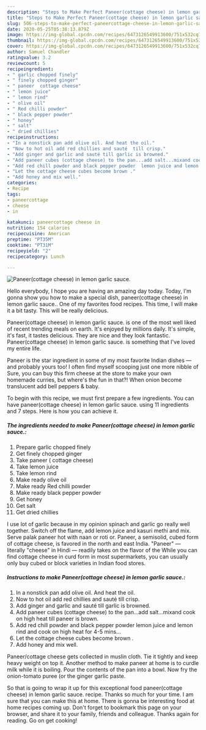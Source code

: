 ```yaml
---
description: "Steps to Make Perfect Paneer(cottage cheese) in lemon garlic sauce."
title: "Steps to Make Perfect Paneer(cottage cheese) in lemon garlic sauce."
slug: 506-steps-to-make-perfect-paneercottage-cheese-in-lemon-garlic-sauce
date: 2020-05-25T05:38:13.879Z
image: https://img-global.cpcdn.com/recipes/6473126549913600/751x532cq70/paneercottage-cheese-in-lemon-garlic-sauce-recipe-main-photo.jpg
thumbnail: https://img-global.cpcdn.com/recipes/6473126549913600/751x532cq70/paneercottage-cheese-in-lemon-garlic-sauce-recipe-main-photo.jpg
cover: https://img-global.cpcdn.com/recipes/6473126549913600/751x532cq70/paneercottage-cheese-in-lemon-garlic-sauce-recipe-main-photo.jpg
author: Samuel Chandler
ratingvalue: 3.2
reviewcount: 5
recipeingredient:
- " garlic chopped finely"
- " finely chopped ginger"
- " paneer  cottage cheese"
- " lemon juice"
- " lemon rind"
- " olive oil"
- " Red chilli powder"
- " black pepper powder"
- " honey"
- " salt"
- " dried chillies"
recipeinstructions:
- "In a nonstick pan add olive oil. And heat the oil."
- "Now to hot oil add red chillies and sauté  till crisp."
- "Add ginger and garlic and sauté till garlic is browned."
- "Add paneer cubes (cottage cheese) to the pan...add salt...mixand cook on high heat till paneer is brown."
- "Add red chill powder and black pepper powder  lemon juice and lemon rind and cook on high heat for 4-5 mins..."
- "Let the cottage cheese cubes become brown ."
- "Add honey and mix well."
categories:
- Recipe
tags:
- paneercottage
- cheese
- in

katakunci: paneercottage cheese in 
nutrition: 154 calories
recipecuisine: American
preptime: "PT35M"
cooktime: "PT31M"
recipeyield: "2"
recipecategory: Lunch

---
```



![Paneer(cottage cheese) in lemon garlic sauce.](https://img-global.cpcdn.com/recipes/6473126549913600/751x532cq70/paneercottage-cheese-in-lemon-garlic-sauce-recipe-main-photo.jpg)

Hello everybody, I hope you are having an amazing day today. Today, I'm gonna show you how to make a special dish, paneer(cottage cheese) in lemon garlic sauce.. One of my favorites food recipes. This time, I will make it a bit tasty. This will be really delicious.

Paneer(cottage cheese) in lemon garlic sauce. is one of the most well liked of recent trending meals on earth. It's enjoyed by millions daily. It's simple, it's fast, it tastes delicious. They are nice and they look fantastic. Paneer(cottage cheese) in lemon garlic sauce. is something that I've loved my entire life.

Paneer is the star ingredient in some of my most favorite Indian dishes — and probably yours too! I often find myself scooping just one more nibble of Sure, you can buy this firm cheese at the store to make your own homemade curries, but where&#39;s the fun in that?! When onion become translucent add bell peppers &amp; baby.


To begin with this recipe, we must first prepare a few ingredients. You can have paneer(cottage cheese) in lemon garlic sauce. using 11 ingredients and 7 steps. Here is how you can achieve it.

<!--inarticleads1-->

##### The ingredients needed to make Paneer(cottage cheese) in lemon garlic sauce.:

1. Prepare  garlic chopped finely
1. Get  finely chopped ginger
1. Take  paneer ( cottage cheese)
1. Take  lemon juice
1. Take  lemon rind
1. Make ready  olive oil
1. Make ready  Red chilli powder
1. Make ready  black pepper powder
1. Get  honey
1. Get  salt
1. Get  dried chillies


I use lot of garlic because in my opinion spinach and garlic go really well together. Switch off the flame, add lemon juice and kasuri methi and mix. Serve palak paneer hot with naan or roti or. Paneer, a semisolid, cubed form of cottage cheese, is favored in the north and east India. &#34;Paneer&#34; — literally &#34;cheese&#34; in Hindi — readily takes on the flavor of the While you can find cottage cheese in curd form in most supermarkets, you can usually only buy cubed or block varieties in Indian food stores. 

<!--inarticleads2-->

##### Instructions to make Paneer(cottage cheese) in lemon garlic sauce.:

1. In a nonstick pan add olive oil. And heat the oil.
1. Now to hot oil add red chillies and sauté  till crisp.
1. Add ginger and garlic and sauté till garlic is browned.
1. Add paneer cubes (cottage cheese) to the pan...add salt...mixand cook on high heat till paneer is brown.
1. Add red chill powder and black pepper powder  lemon juice and lemon rind and cook on high heat for 4-5 mins...
1. Let the cottage cheese cubes become brown .
1. Add honey and mix well.


Paneer/cottage cheese gets collected in muslin cloth. Tie it tightly and keep heavy weight on top it. Another method to make paneer at home is to curdle milk while it is boiling. Pour the contents of the pan into a bowl. Now fry the onion-tomato puree (or the ginger garlic paste. 

So that is going to wrap it up for this exceptional food paneer(cottage cheese) in lemon garlic sauce. recipe. Thanks so much for your time. I am sure that you can make this at home. There is gonna be interesting food at home recipes coming up. Don't forget to bookmark this page on your browser, and share it to your family, friends and colleague. Thanks again for reading. Go on get cooking!
